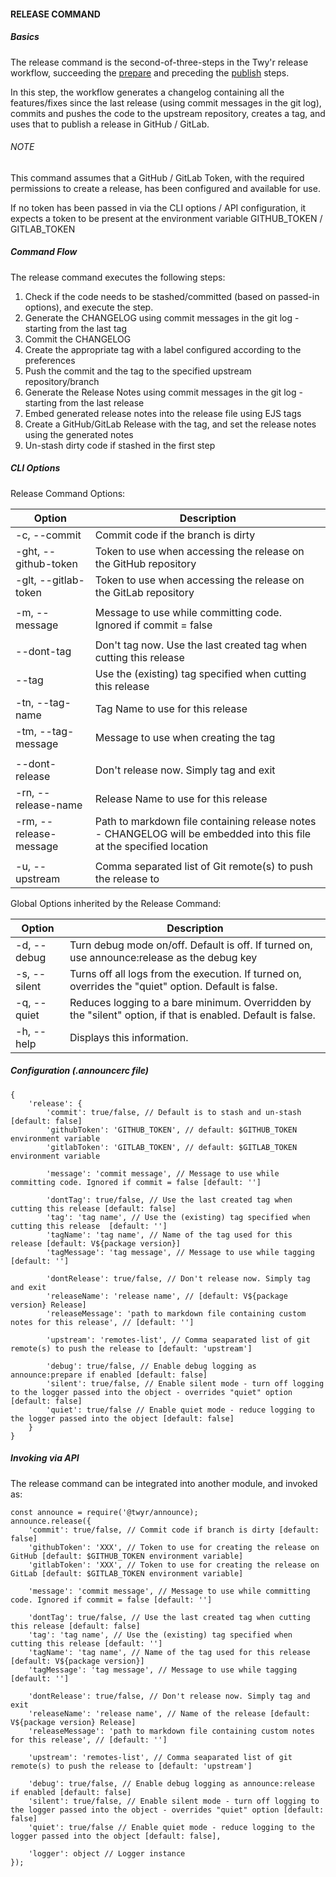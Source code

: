 #### RELEASE COMMAND

##### Basics
The release command is the second-of-three-steps in the Twy'r release workflow,
succeeding the [prepare](PREPARE_COMMAND.md) and preceding the [publish](PUBLISH_COMMAND.md)
steps.

In this step, the workflow generates a changelog containing all the features/fixes since the
last release (using commit messages in the git log), commits and pushes the code to the upstream
repository, creates a tag, and uses that to publish a release in GitHub / GitLab.

###### NOTE
This command assumes that a GitHub / GitLab Token, with the required permissions to create a release,
has been configured and available for use.

If no token has been passed in via the CLI options / API configuration, it expects a token to
be present at the environment variable GITHUB_TOKEN / GITLAB_TOKEN

##### Command Flow

The release command executes the following steps:

1. Check if the code needs to be stashed/committed (based on passed-in options), and execute the step.
1. Generate the CHANGELOG using commit messages in the git log - starting from the last tag
1. Commit the CHANGELOG
1. Create the appropriate tag with a label configured according to the preferences
1. Push the commit and the tag to the specified upstream repository/branch
1. Generate the Release Notes using commit messages in the git log - starting from the last release
1. Embed generated release notes into the release file using EJS tags
1. Create a GitHub/GitLab Release with the tag, and set the release notes using the generated notes
1. Un-stash dirty code if stashed in the first step

##### CLI Options

Release Command Options:

| Option | Description |
| --- | --- |
| -c, --commit | Commit code if the branch is dirty |
| -ght, --github-token | Token to use when accessing the release on the GitHub repository |
| -glt, --gitlab-token | Token to use when accessing the release on the GitLab repository |
|   |   |
| -m, --message | Message to use while committing code. Ignored if commit = false |
|   |   |
| --dont-tag | Don't tag now. Use the last created tag when cutting this release |
| --tag | Use the (existing) tag specified when cutting this release |
| -tn, --tag-name | Tag Name to use for this release |
| -tm, --tag-message | Message to use when creating the tag |
|   |   |
| --dont-release | Don't release now. Simply tag and exit |
| -rn, --release-name | Release Name to use for this release |
| -rm, --release-message | Path to markdown file containing release notes - CHANGELOG will be embedded into this file at the specified location |
|   |   |
| -u, --upstream | Comma separated list of Git remote(s) to push the release to |

Global Options inherited by the Release Command:

| Option | Description |
| --- | --- |
| -d, --debug | Turn debug mode on/off. Default is off. If turned on, use announce:release as the debug key |
| -s, --silent | Turns off all logs from the execution. If turned on, overrides the "quiet" option. Default is false. |
| -q, --quiet | Reduces logging to a bare minimum. Overridden by the "silent" option, if that is enabled. Default is false. |
| -h, --help | Displays this information. |

##### Configuration (.announcerc file)

```
{
    'release': {
        'commit': true/false, // Default is to stash and un-stash [default: false]
        'githubToken': 'GITHUB_TOKEN', // default: $GITHUB_TOKEN environment variable
        'gitlabToken': 'GITLAB_TOKEN', // default: $GITLAB_TOKEN environment variable

        'message': 'commit message', // Message to use while committing code. Ignored if commit = false [default: '']

        'dontTag': true/false, // Use the last created tag when cutting this release [default: false]
        'tag': 'tag name', // Use the (existing) tag specified when cutting this release  [default: '']
        'tagName': 'tag name', // Name of the tag used for this release [default: V${package version}]
        'tagMessage': 'tag message', // Message to use while tagging [default: '']

        'dontRelease': true/false, // Don't release now. Simply tag and exit
        'releaseName': 'release name', // [default: V${package version} Release]
        'releaseMessage': 'path to markdown file containing custom notes for this release', // [default: '']

        'upstream': 'remotes-list', // Comma seaparated list of git remote(s) to push the release to [default: 'upstream']

        'debug': true/false, // Enable debug logging as announce:prepare if enabled [default: false]
        'silent': true/false, // Enable silent mode - turn off logging to the logger passed into the object - overrides "quiet" option [default: false]
        'quiet': true/false // Enable quiet mode - reduce logging to the logger passed into the object [default: false]
    }
}
```

##### Invoking via API

The release command can be integrated into another module, and invoked as:

```
const announce = require('@twyr/announce);
announce.release({
    'commit': true/false, // Commit code if branch is dirty [default: false]
    'githubToken': 'XXX', // Token to use for creating the release on GitHub [default: $GITHUB_TOKEN environment variable]
    'gitlabToken': 'XXX', // Token to use for creating the release on GitLab [default: $GITLAB_TOKEN environment variable]

    'message': 'commit message', // Message to use while committing code. Ignored if commit = false [default: '']

    'dontTag': true/false, // Use the last created tag when cutting this release [default: false]
    'tag': 'tag name', // Use the (existing) tag specified when cutting this release [default: '']
    'tagName': 'tag name', // Name of the tag used for this release [default: V${package version}]
    'tagMessage': 'tag message', // Message to use while tagging [default: '']

    'dontRelease': true/false, // Don't release now. Simply tag and exit
    'releaseName': 'release name', // Name of the release [default: V${package version} Release]
    'releaseMessage': 'path to markdown file containing custom notes for this release', // [default: '']

    'upstream': 'remotes-list', // Comma seaparated list of git remote(s) to push the release to [default: 'upstream']

    'debug': true/false, // Enable debug logging as announce:release if enabled [default: false]
    'silent': true/false, // Enable silent mode - turn off logging to the logger passed into the object - overrides "quiet" option [default: false]
    'quiet': true/false // Enable quiet mode - reduce logging to the logger passed into the object [default: false],

    'logger': object // Logger instance
});
```
